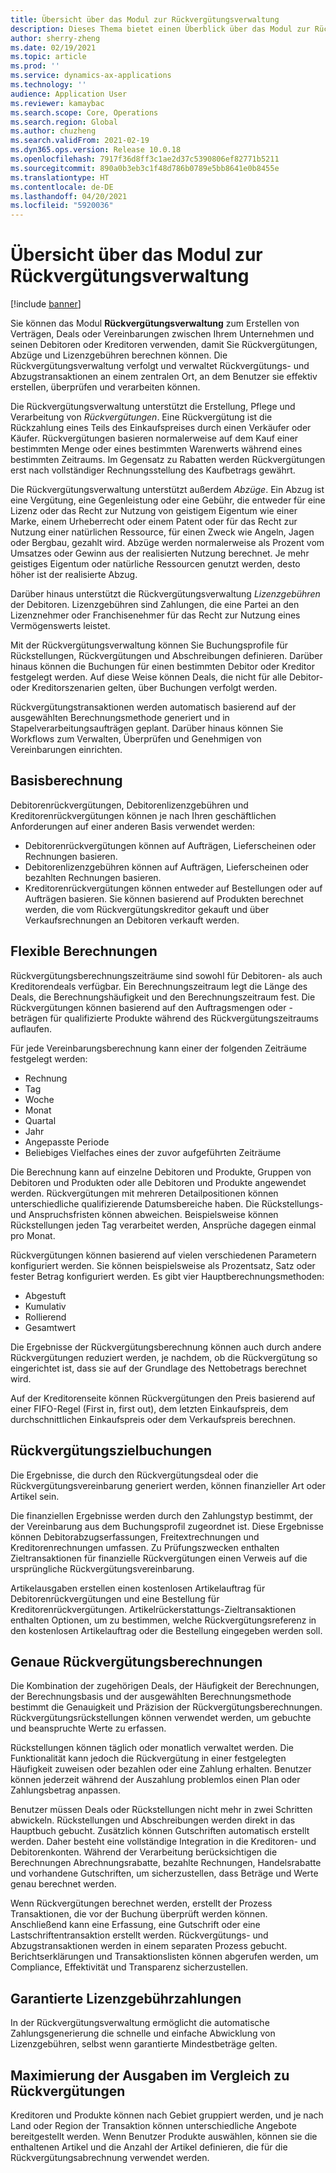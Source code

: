 ```yaml
---
title: Übersicht über das Modul zur Rückvergütungsverwaltung
description: Dieses Thema bietet einen Überblick über das Modul zur Rückvergütungsverwaltung für Microsoft Dynamics 365 Supply Chain Management.
author: sherry-zheng
ms.date: 02/19/2021
ms.topic: article
ms.prod: ''
ms.service: dynamics-ax-applications
ms.technology: ''
audience: Application User
ms.reviewer: kamaybac
ms.search.scope: Core, Operations
ms.search.region: Global
ms.author: chuzheng
ms.search.validFrom: 2021-02-19
ms.dyn365.ops.version: Release 10.0.18
ms.openlocfilehash: 7917f36d8ff3c1ae2d37c5390806ef82771b5211
ms.sourcegitcommit: 890a0b3eb3c1f48d786b0789e5bb8641e0b8455e
ms.translationtype: HT
ms.contentlocale: de-DE
ms.lasthandoff: 04/20/2021
ms.locfileid: "5920036"
---
```

# <a name="rebate-management-module-overview"></a>Übersicht über das Modul zur Rückvergütungsverwaltung

[!include [banner](../includes/banner.md)]

Sie können das Modul **Rückvergütungsverwaltung** zum Erstellen von Verträgen, Deals oder Vereinbarungen zwischen Ihrem Unternehmen und seinen Debitoren oder Kreditoren verwenden, damit Sie Rückvergütungen, Abzüge und Lizenzgebühren berechnen können. Die Rückvergütungsverwaltung verfolgt und verwaltet Rückvergütungs- und Abzugstransaktionen an einem zentralen Ort, an dem Benutzer sie effektiv erstellen, überprüfen und verarbeiten können.

Die Rückvergütungsverwaltung unterstützt die Erstellung, Pflege und Verarbeitung von *Rückvergütungen*. Eine Rückvergütung ist die Rückzahlung eines Teils des Einkaufspreises durch einen Verkäufer oder Käufer. Rückvergütungen basieren normalerweise auf dem Kauf einer bestimmten Menge oder eines bestimmten Warenwerts während eines bestimmten Zeitraums. Im Gegensatz zu Rabatten werden Rückvergütungen erst nach vollständiger Rechnungsstellung des Kaufbetrags gewährt.

Die Rückvergütungsverwaltung unterstützt außerdem *Abzüge*. Ein Abzug ist eine Vergütung, eine Gegenleistung oder eine Gebühr, die entweder für eine Lizenz oder das Recht zur Nutzung von geistigem Eigentum wie einer Marke, einem Urheberrecht oder einem Patent oder für das Recht zur Nutzung einer natürlichen Ressource, für einen Zweck wie Angeln, Jagen oder Bergbau, gezahlt wird. Abzüge werden normalerweise als Prozent vom Umsatzes oder Gewinn aus der realisierten Nutzung berechnet. Je mehr geistiges Eigentum oder natürliche Ressourcen genutzt werden, desto höher ist der realisierte Abzug.

Darüber hinaus unterstützt die Rückvergütungsverwaltung *Lizenzgebühren* der Debitoren. Lizenzgebühren sind Zahlungen, die eine Partei an den Lizenznehmer oder Franchisenehmer für das Recht zur Nutzung eines Vermögenswerts leistet.

Mit der Rückvergütungsverwaltung können Sie Buchungsprofile für Rückstellungen, Rückvergütungen und Abschreibungen definieren. Darüber hinaus können die Buchungen für einen bestimmten Debitor oder Kreditor festgelegt werden. Auf diese Weise können Deals, die nicht für alle Debitor- oder Kreditorszenarien gelten, über Buchungen verfolgt werden.

Rückvergütungstransaktionen werden automatisch basierend auf der ausgewählten Berechnungsmethode generiert und in Stapelverarbeitungsaufträgen geplant. Darüber hinaus können Sie Workflows zum Verwalten, Überprüfen und Genehmigen von Vereinbarungen einrichten.

## <a name="basis-calculation"></a>Basisberechnung

Debitorenrückvergütungen, Debitorenlizenzgebühren und Kreditorenrückvergütungen können je nach Ihren geschäftlichen Anforderungen auf einer anderen Basis verwendet werden:

- Debitorenrückvergütungen können auf Aufträgen, Lieferscheinen oder Rechnungen basieren.
- Debitorenlizenzgebühren können auf Aufträgen, Lieferscheinen oder bezahlten Rechnungen basieren.
- Kreditorenrückvergütungen können entweder auf Bestellungen oder auf Aufträgen basieren. Sie können basierend auf Produkten berechnet werden, die vom Rückvergütungskreditor gekauft und über Verkaufsrechnungen an Debitoren verkauft werden.

## <a name="flexible-calculations"></a>Flexible Berechnungen

Rückvergütungsberechnungszeiträume sind sowohl für Debitoren- als auch Kreditorendeals verfügbar. Ein Berechnungszeitraum legt die Länge des Deals, die Berechnungshäufigkeit und den Berechnungszeitraum fest. Die Rückvergütungen können basierend auf den Auftragsmengen oder -beträgen für qualifizierte Produkte während des Rückvergütungszeitraums auflaufen.

Für jede Vereinbarungsberechnung kann einer der folgenden Zeiträume festgelegt werden:

- Rechnung
- Tag
- Woche
- Monat
- Quartal
- Jahr
- Angepasste Periode
- Beliebiges Vielfaches eines der zuvor aufgeführten Zeiträume

Die Berechnung kann auf einzelne Debitoren und Produkte, Gruppen von Debitoren und Produkten oder alle Debitoren und Produkte angewendet werden. Rückvergütungen mit mehreren Detailpositionen können unterschiedliche qualifizierende Datumsbereiche haben. Die Rückstellungs- und Anspruchsfristen können abweichen. Beispielsweise können Rückstellungen jeden Tag verarbeitet werden, Ansprüche dagegen einmal pro Monat.

Rückvergütungen können basierend auf vielen verschiedenen Parametern konfiguriert werden. Sie können beispielsweise als Prozentsatz, Satz oder fester Betrag konfiguriert werden. Es gibt vier Hauptberechnungsmethoden:

- Abgestuft
- Kumulativ
- Rollierend
- Gesamtwert

Die Ergebnisse der Rückvergütungsberechnung können auch durch andere Rückvergütungen reduziert werden, je nachdem, ob die Rückvergütung so eingerichtet ist, dass sie auf der Grundlage des Nettobetrags berechnet wird.

Auf der Kreditorenseite können Rückvergütungen den Preis basierend auf einer FIFO-Regel (First in, first out), dem letzten Einkaufspreis, dem durchschnittlichen Einkaufspreis oder dem Verkaufspreis berechnen.

## <a name="rebate-target-transactions"></a>Rückvergütungszielbuchungen

Die Ergebnisse, die durch den Rückvergütungsdeal oder die Rückvergütungsvereinbarung generiert werden, können finanzieller Art oder Artikel sein.

Die finanziellen Ergebnisse werden durch den Zahlungstyp bestimmt, der der Vereinbarung aus dem Buchungsprofil zugeordnet ist. Diese Ergebnisse können Debitorabzugserfassungen, Freitextrechnungen und Kreditorenrechnungen umfassen. Zu Prüfungszwecken enthalten Zieltransaktionen für finanzielle Rückvergütungen einen Verweis auf die ursprüngliche Rückvergütungsvereinbarung.

Artikelausgaben erstellen einen kostenlosen Artikelauftrag für Debitorenrückvergütungen und eine Bestellung für Kreditorenrückvergütungen. Artikelrückerstattungs-Zieltransaktionen enthalten Optionen, um zu bestimmen, welche Rückvergütungsreferenz in den kostenlosen Artikelauftrag oder die Bestellung eingegeben werden soll.

## <a name="accurate-rebate-calculations"></a>Genaue Rückvergütungsberechnungen

Die Kombination der zugehörigen Deals, der Häufigkeit der Berechnungen, der Berechnungsbasis und der ausgewählten Berechnungsmethode bestimmt die Genauigkeit und Präzision der Rückvergütungsberechnungen. Rückvergütungsrückstellungen können verwendet werden, um gebuchte und beanspruchte Werte zu erfassen.

Rückstellungen können täglich oder monatlich verwaltet werden. Die Funktionalität kann jedoch die Rückvergütung in einer festgelegten Häufigkeit zuweisen oder bezahlen oder eine Zahlung erhalten. Benutzer können jederzeit während der Auszahlung problemlos einen Plan oder Zahlungsbetrag anpassen.

Benutzer müssen Deals oder Rückstellungen nicht mehr in zwei Schritten abwickeln. Rückstellungen und Abschreibungen werden direkt in das Hauptbuch gebucht. Zusätzlich können Gutschriften automatisch erstellt werden. Daher besteht eine vollständige Integration in die Kreditoren- und Debitorenkonten. Während der Verarbeitung berücksichtigen die Berechnungen Abrechnungsrabatte, bezahlte Rechnungen, Handelsrabatte und vorhandene Gutschriften, um sicherzustellen, dass Beträge und Werte genau berechnet werden.

Wenn Rückvergütungen berechnet werden, erstellt der Prozess Transaktionen, die vor der Buchung überprüft werden können. Anschließend kann eine Erfassung, eine Gutschrift oder eine Lastschriftentransaktion erstellt werden. Rückvergütungs- und Abzugstransaktionen werden in einem separaten Prozess gebucht. Berichtserklärungen und Transaktionslisten können abgerufen werden, um Compliance, Effektivität und Transparenz sicherzustellen.

## <a name="guaranteed-royalty-payments"></a>Garantierte Lizenzgebührzahlungen

In der Rückvergütungsverwaltung ermöglicht die automatische Zahlungsgenerierung die schnelle und einfache Abwicklung von Lizenzgebühren, selbst wenn garantierte Mindestbeträge gelten. 

## <a name="maximizing-spend-versus-rebates"></a>Maximierung der Ausgaben im Vergleich zu Rückvergütungen

Kreditoren und Produkte können nach Gebiet gruppiert werden, und je nach Land oder Region der Transaktion können unterschiedliche Angebote bereitgestellt werden. Wenn Benutzer Produkte auswählen, können sie die enthaltenen Artikel und die Anzahl der Artikel definieren, die für die Rückvergütungsabrechnung verwendet werden.
